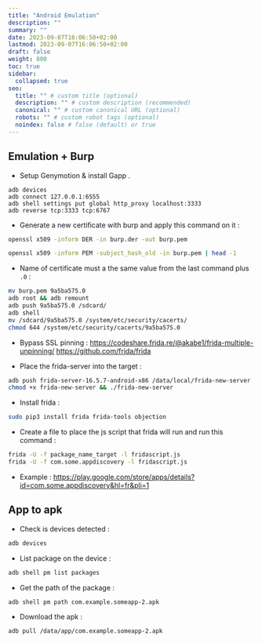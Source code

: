 ```yaml
---
title: "Android Emulation"
description: ""
summary: ""
date: 2023-09-07T16:06:50+02:00
lastmod: 2023-09-07T16:06:50+02:00
draft: false
weight: 800
toc: true
sidebar:
  collapsed: true
seo:
  title: "" # custom title (optional)
  description: "" # custom description (recommended)
  canonical: "" # custom canonical URL (optional)
  robots: "" # custom robot tags (optional)
  noindex: false # false (default) or true
---
```

## Emulation + Burp

- Setup Genymotion & install Gapp . 
```
adb devices
adb connect 127.0.0.1:6555
adb shell settings put global http_proxy localhost:3333
adb reverse tcp:3333 tcp:6767
```

- Generate a new certificate with burp and apply this command on it  : 
```sh
openssl x509 -inform DER -in burp.der -out burp.pem
```

```sh
openssl x509 -inform PEM -subject_hash_old -in burp.pem | head -1
```

- Name of certificate must a the same value from the last command plus `.0` :
```sh
mv burp.pem 9a5ba575.0
adb root && adb remount
adb push 9a5ba575.0 /sdcard/
adb shell
mv /sdcard/9a5ba575.0 /system/etc/security/cacerts/
chmod 644 /system/etc/security/cacerts/9a5ba575.0
```

- Bypass SSL pinning  :
https://codeshare.frida.re/@akabe1/frida-multiple-unpinning/
https://github.com/frida/frida

- Place the frida-server into the target :
```sh
adb push frida-server-16.5.7-android-x86 /data/local/frida-new-server
chmod +x frida-new-server && ./frida-new-server
```
- Install frida : 
```sh
sudo pip3 install frida frida-tools objection
```

- Create a file to place the js script that frida will run and run this command : 
```sh
frida -U -f package_name_target -l fridascript.js
frida -U -f com.some.appdiscovery -l fridascript.js 
```
- Example : https://play.google.com/store/apps/details?id=com.some.appdiscovery&hl=fr&pli=1

##  App to apk

- Check is devices detected :
```sh
adb devices
```

- List package on the device : 
```sh
adb shell pm list packages
```

- Get the path of the package :
```sh
adb shell pm path com.example.someapp-2.apk
```

- Download the apk : 
```sh
adb pull /data/app/com.example.someapp-2.apk
```